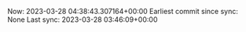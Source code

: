 Now: 2023-03-28 04:38:43.307164+00:00 Earliest commit since sync: None Last sync: 2023-03-28 03:46:09+00:00
